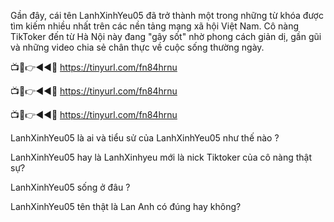 Gần đây, cái tên LanhXinhYeu05 đã trở thành một trong những từ khóa được tìm kiếm nhiều nhất trên các nền tảng mạng xã hội Việt Nam. Cô nàng TikToker đến từ Hà Nội này đang "gây sốt" nhờ phong cách giản dị, gần gũi và những video chia sẻ chân thực về cuộc sống thường ngày.


📺📱👉◄◄🔴  https://tinyurl.com/fn84hrnu

📺📱👉◄◄🔴  https://tinyurl.com/fn84hrnu

📺📱👉◄◄🔴  https://tinyurl.com/fn84hrnu


LanhXinhYeu05 là ai và tiểu sử của LanhXinhYeu05 như thế nào ? 

LanhXinhYeu05 hay là LanhXinhyeu mới là nick Tiktoker của cô nàng thật sự?

LanhXinhYeu05 sống ở đâu ?

LanhXinhYeu05 tên thật là Lan Anh có đúng hay không?
